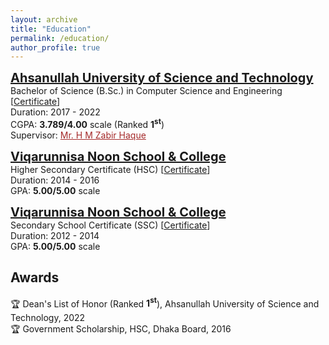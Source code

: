 ```yaml
---
layout: archive
title: "Education"
permalink: /education/
author_profile: true
---
```

<!-- B.Sc. -->
<span style="color:black; font-size:20px"><b><a href="https://aust.edu" target="_blank">Ahsanullah University of Science and Technology</a></b></span><br/>
Bachelor of Science (B.Sc.) in Computer Science and Engineering [[Certificate](https://github.com/chowdhurymoontaha/chowdhurymoontaha.github.io/files/Education/BSc_Certificate.pdf)] <br/>
Duration: 2017 - 2022 <br/>
CGPA: <b>3.789/4.00</b> scale (Ranked <b>1<sup>st</sup></b>)<br/>
Supervisor: <a style="color:brown;" href="https://www.aust.edu/cse/faculty_member/mr_h_m_zabir_haque">Mr. H M Zabir Haque</a><br/>

<!-- HSC -->
<span style="color:black; font-size:20px"><b><a href="https://www.vnsc.edu.bd/" target="_blank">Viqarunnisa Noon School & College</a></b></span><br/>
Higher Secondary Certificate (HSC) [[Certificate](https://github.com/chowdhurymoontaha/chowdhurymoontaha.github.io/files/Education/HSC_Certificate.pdf)] <br/>
Duration: 2014 - 2016 <br/>
GPA: <b>5.00/5.00</b> scale <br/>

<!-- SSC -->
<span style="color:black; font-size:20px"><b><a href="https://www.vnsc.edu.bd/" target="_blank">Viqarunnisa Noon School & College</a></b></span><br/>
Secondary School Certificate (SSC) [[Certificate](https://github.com/chowdhurymoontaha/chowdhurymoontaha.github.io/files/Education/SSC_Certificate.pdf)] <br/>
Duration: 2012 - 2014 <br/>
GPA: <b>5.00/5.00</b> scale <br/>

## Awards
🏆 Dean's List of Honor (Ranked <b>1<sup>st</sup></b>), Ahsanullah University of Science and Technology, 2022<br/>
🏆 Government Scholarship, HSC, Dhaka Board, 2016 <br/>